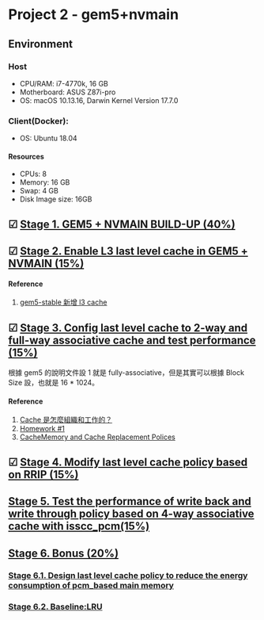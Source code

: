 # Project 2 - gem5+nvmain

## Environment

### Host

- CPU/RAM: i7-4770k, 16 GB
- Motherboard: ASUS Z87i-pro
- OS: macOS 10.13.16, Darwin Kernel Version 17.7.0

### Client(Docker):

- OS: Ubuntu 18.04

#### Resources

- CPUs: 8
- Memory: 16 GB
- Swap: 4 GB
- Disk Image size: 16GB

## ☑ [Stage 1. GEM5 + NVMAIN BUILD-UP (40%)](https://github.com/cliffxzx/course-computer-organization/tree/v1.0/project2)

## ☑ [Stage 2. Enable L3 last level cache in GEM5 + NVMAIN (15%)](https://github.com/cliffxzx/course-computer-organization/tree/v2.0/project2)

#### Reference

1. [gem5-stable 新增 l3 cache](https://www.twblogs.net/a/5b84c72f2b71775d1cd1cfdf)

## ☑ [Stage 3. Config last level cache to 2-way and full-way associative cache and test performance (15%)](https://github.com/cliffxzx/course-computer-organization/tree/v3.0/project2)

根據 gem5 的說明文件設 1 就是 fully-associative，但是其實可以根據 Block Size 設，也就是 16 \* 1024。

#### Reference

1. [Cache 是怎麼組織和工作的？](https://zhuanlan.zhihu.com/p/31859105)
1. [Homework #1](http://www.utdallas.edu/~gxm112130/EE6304FA17/project1.pdf)
1. [CacheMemory and Cache Replacement Polices](http://www.m5sim.org/Coherence-Protocol-Independent_Memory_Components#CacheMemory_and_Cache_Replacement_Polices)

## ☑ [Stage 4. Modify last level cache policy based on RRIP (15%)](https://github.com/cliffxzx/course-computer-organization/tree/v4.0/project2)

## [Stage 5. Test the performance of write back and write through policy based on 4-way associative cache with isscc_pcm(15%) ](https://github.com/cliffxzx/course-computer-organization/tree/v5.0/project2)

## [Stage 6. Bonus (20%)](https://github.com/cliffxzx/course-computer-organization/tree/v6.0/project2)

### [Stage 6.1. Design last level cache policy to reduce the energy consumption of pcm_based main memory ](https://github.com/cliffxzx/course-computer-organization/tree/v6.1/project2)

### [Stage 6.2. Baseline:LRU](https://github.com/cliffxzx/course-computer-organization/tree/v6.2/project2)

